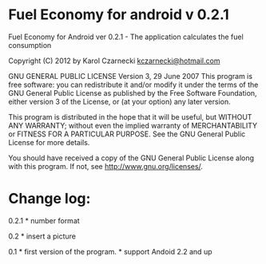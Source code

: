Fuel Economy for android v 0.2.1
================================

Fuel Economy for Android ver 0.2.1 - The application calculates the fuel consumption

Copyright (C) 2012 by Karol Czarnecki <kczarnecki@hotmail.com>

GNU GENERAL PUBLIC LICENSE Version 3, 29 June 2007
This program is free software: you can redistribute it and/or modify
it under the terms of the GNU General Public License as published by
the Free Software Foundation, either version 3 of the License, or
(at your option) any later version.

This program is distributed in the hope that it will be useful,
but WITHOUT ANY WARRANTY; without even the implied warranty of
MERCHANTABILITY or FITNESS FOR A PARTICULAR PURPOSE. See the
GNU General Public License for more details.

You should have received a copy of the GNU General Public License
along with this program. If not, see <http://www.gnu.org/licenses/>.

Change log:
===========

0.2.1
	* number format

0.2
	* insert a picture

0.1	
	* first version of the program.
	* support Andoid 2.2 and up